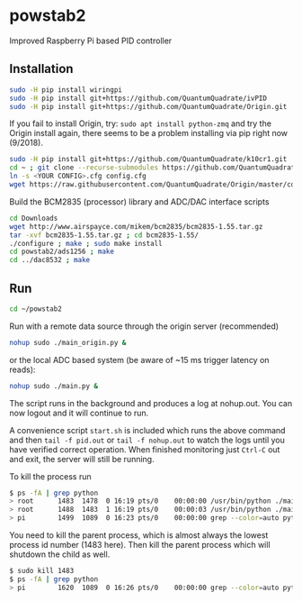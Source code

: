 # powstab2
Improved Raspberry Pi based PID controller

## Installation
```bash
sudo -H pip install wiringpi
sudo -H pip install git+https://github.com/QuantumQuadrate/ivPID
sudo -H pip install git+https://github.com/QuantumQuadrate/Origin.git
```

If you fail to install Origin, try: ```sudo apt install python-zmq``` and try the Origin install again, there seems to be a problem installing via pip right now (9/2018).


```bash
sudo -H pip install git+https://github.com/QuantumQuadrate/k10cr1.git
cd ~ ; git clone --recurse-submodules https://github.com/QuantumQuadrate/powstab2.git ; cd powstab2
ln -s <YOUR CONFIG>.cfg config.cfg
wget https://raw.githubusercontent.com/QuantumQuadrate/Origin/master/config/origin-server.cfg
```

Build the BCM2835 (processor) library and ADC/DAC interface scripts

```bash
cd Downloads
wget http://www.airspayce.com/mikem/bcm2835/bcm2835-1.55.tar.gz
tar -xvf bcm2835-1.55.tar.gz ; cd bcm2835-1.55/
./configure ; make ; sudo make install
cd powstab2/ads1256 ; make
cd ../dac8532 ; make
```

## Run

```bash
cd ~/powstab2
```

Run with a remote data source through the origin server (recommended)
```bash
nohup sudo ./main_origin.py &
```
or the local ADC based system (be aware of ~15 ms trigger latency on reads):
```bash
nohup sudo ./main.py &
```

The script runs in the background and produces a log at nohup.out.
You can now logout and it will continue to run.

A convenience script `start.sh` is included which runs the above command and then `tail -f pid.out` or `tail -f nohup.out` to watch the logs until you have verified correct operation.
When finished monitoring just `Ctrl-C` out and exit, the server will still be running.

To kill the process run
```bash
$ ps -fA | grep python
> root      1483  1478  0 16:19 pts/0    00:00:00 /usr/bin/python ./main_origin.py
> root      1488  1483  1 16:19 pts/0    00:00:03 /usr/bin/python ./main_origin.py
> pi        1499  1089  0 16:23 pts/0    00:00:00 grep --color=auto python
```
You need to kill the parent process, which is almost always the lowest process id number (1483 here).
Then kill the parent process which will shutdown the child as well.
```bash
$ sudo kill 1483
$ ps -fA | grep python
> pi        1620  1089  0 16:26 pts/0    00:00:00 grep --color=auto python
```
